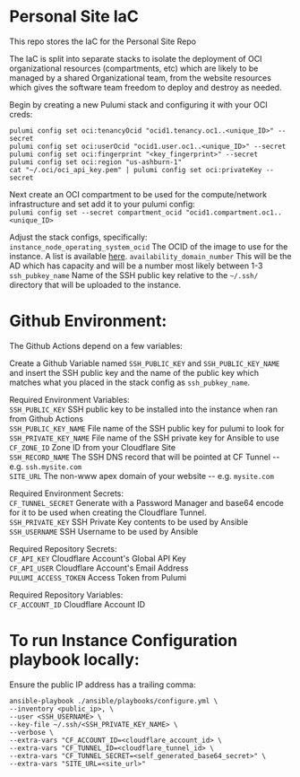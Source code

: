 # Personal Site IaC

This repo stores the IaC for the Personal Site Repo  

The IaC is split into separate stacks to isolate the deployment of OCI organizational resources (compartments, etc) which 
are likely to be managed by a shared Organizational team, from the website resources which gives the software team freedom 
to deploy and destroy as needed.  


Begin by creating a new Pulumi stack and configuring it with your OCI creds:

```shell
pulumi config set oci:tenancyOcid "ocid1.tenancy.oc1..<unique_ID>" --secret
pulumi config set oci:userOcid "ocid1.user.oc1..<unique_ID>" --secret
pulumi config set oci:fingerprint "<key_fingerprint>" --secret
pulumi config set oci:region "us-ashburn-1"
cat "~/.oci/oci_api_key.pem" | pulumi config set oci:privateKey --secret
```

Next create an OCI compartment to be used for the compute/network infrastructure and set add it to your pulumi config:  
`pulumi config set --secret compartment_ocid "ocid1.compartment.oc1..<unique_ID>`

Adjust the stack configs, specifically:  
`instance_node_operating_system_ocid`  The OCID of the image to use for the instance. A list is available [here](https://docs.oracle.com/en-us/iaas/images/image/741de11a-777e-4a12-a7b3-b66ea5a13419/).
`availability_domain_number` This will be the AD which has capacity and will be a number most likely between 1-3  
`ssh_pubkey_name`  Name of the SSH public key relative to the `~/.ssh/` directory that will be uploaded to the instance. 


# Github Environment:

The Github Actions depend on a few variables:  

Create a Github Variable named `SSH_PUBLIC_KEY` and `SSH_PUBLIC_KEY_NAME` and insert the SSH public key and the name of 
the public key which matches what you placed in the stack config as `ssh_pubkey_name`.  

Required Environment Variables:  
`SSH_PUBLIC_KEY`  SSH public key to be installed into the instance when ran from Github Actions  
`SSH_PUBLIC_KEY_NAME`  File name of the SSH public key for pulumi to look for  
`SSH_PRIVATE_KEY_NAME` File name of the SSH private key for Ansible to use  
`CF_ZONE_ID` Zone ID from your Cloudflare Site  
`SSH_RECORD_NAME` The SSH DNS record that will be pointed at CF Tunnel -- e.g. `ssh.mysite.com`  
`SITE_URL` The non-www apex domain of your website -- e.g. `mysite.com`  

Required Environment Secrets:  
`CF_TUNNEL_SECRET` Generate with a Password Manager and base64 encode for it to be used when creating the Cloudflare Tunnel.  
`SSH_PRIVATE_KEY`  SSH Private Key contents to be used by Ansible  
`SSH_USERNAME`  SSH Username to be used by Ansible  

Required Repository Secrets:  
`CF_API_KEY`  Cloudflare Account's Global API Key  
`CF_API_USER`  Cloudflare Account's Email Address  
`PULUMI_ACCESS_TOKEN` Access Token from Pulumi  

Required Repository Variables:  
`CF_ACCOUNT_ID` Cloudflare Account ID  

# To run Instance Configuration playbook locally:

Ensure the public IP address has a trailing comma:  

```shell
ansible-playbook ./ansible/playbooks/configure.yml \
--inventory <public_ip>, \
--user <SSH_USERNAME> \
--key-file ~/.ssh/<SSH_PRIVATE_KEY_NAME> \
--verbose \
--extra-vars "CF_ACCOUNT_ID=<cloudflare_account_id> \
--extra-vars "CF_TUNNEL_ID=<cloudflare_tunnel_id> \
--extra-vars "CF_TUNNEL_SECRET=<self_generated_base64_secret>" \
--extra-vars "SITE_URL=<site_url>"
```